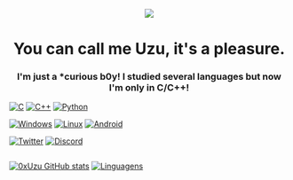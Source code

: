 <p align="center"><img src="https://c.tenor.com/ZwaY6zh-QTUAAAAC/hxh-gon.gif"></p>

<h1 align="center"> You can call me Uzu, it's a pleasure. </h1> 
<h3 align="center"> I'm just a *curious b0y! I studied several languages but now I'm only in C/C++! </h3>

[![C](https://img.shields.io/badge/C-00599C?style=for-the-badge&logo=c&logoColor=white)](https://pt.wikipedia.org/wiki/C_(linguagem_de_programa%C3%A7%C3%A3o))
[![C++](https://img.shields.io/badge/c++-%2300599C.svg?style=for-the-badge&logo=c%2B%2B&logoColor=white)](https://pt.wikipedia.org/wiki/C++)
[![Python](https://img.shields.io/badge/Python-3776AB?style=for-the-badge&logo=python&logoColor=white)](https://python.org)

[![Windows](https://img.shields.io/badge/Windows-0078D6?style=for-the-badge&logo=windows&logoColor=white)](https://www.microsoft.com/en-us/corporate-responsibility)
[![Linux](https://img.shields.io/badge/Linux-FCC624?style=for-the-badge&logo=linux&logoColor=black)](https://linux.org/)
[![Android](https://img.shields.io/badge/Android-3DDC84?style=for-the-badge&logo=android&logoColor=white)](https://pt.wikipedia.org/wiki/Android)

[![Twitter](https://img.shields.io/badge/Twitter-1DA1F2?style=for-the-badge&logo=twitter&logoColor=white)](https://twitter.com/bossalistener)
[![Discord](https://img.shields.io/badge/Discord-7289DA?style=for-the-badge&logo=discord&logoColor=white)](https://discord.gg/K9tDMkrQCS)

<pre></pre>

[![0xUzu GitHub stats](https://github-readme-stats.vercel.app/api?username=0xUzu&theme=highcontrast&show_icons=true)](https://github.com/0xUzu)
[![Linguagens](https://github-readme-stats.vercel.app/api/top-langs/?username=0xUzu&theme=highcontrast&layout=compact)](https://github.com/0xUzu)
